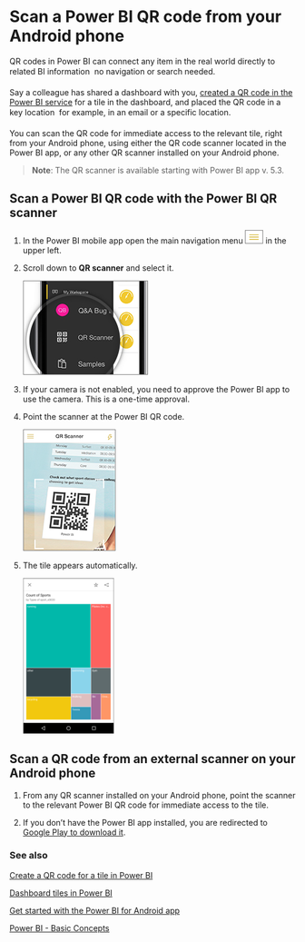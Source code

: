 <properties
   pageTitle="Scan a Power BI QR code from your Android phone"
   description="Scan a Power BI QR code from your Android phone"
   services="powerbi"
   documentationCenter=""
   authors="maggies"
   manager="mblythe"
   backup=""
   editor=""
   tags=""
   qualityFocus="no"
   qualityDate=""/>

<tags
   ms.service="powerbi"
   ms.devlang="NA"
   ms.topic="article"
   ms.tgt_pltfrm="NA"
   ms.workload="powerbi"
   ms.date="03/31/2016"
   ms.author="maggies"/>

# Scan a Power BI QR code from your Android phone

QR codes in Power BI can connect any item in the real world directly to related BI information &#151; no navigation or search needed.

Say a colleague has shared a dashboard with you, [created a QR code in the Power BI service](powerbi-service-qr-code-for-tile.md) for a tile in the dashboard, and placed the QR code in a key location &#151; for example, in an email or a specific location. 

You can scan the QR code for immediate access to the relevant tile, right from your Android phone, using either the QR code scanner located in the Power BI app, or any other QR scanner installed on your Android phone.

>**Note**: The QR scanner is available starting with Power BI app v. 5.3.

## Scan a Power BI QR code with the Power BI QR scanner

1. In the Power BI mobile app open the main navigation menu ![](media/powerbi-mobile-qr-code-for-android/PBI_iPh_NavMenu.png) in the upper left. 

2. Scroll down to **QR scanner** and select it. 

    ![](media/powerbi-mobile-qr-code-for-android/PBI_iPH_QRScanner2.png)

3. If your camera is not enabled, you need to approve the Power BI app to use the camera. This is a one-time approval. 

4. Point the scanner at the Power BI QR code. 

    ![](media/powerbi-mobile-qr-code-for-android/PBI_iPh_QRScan.png)

5. The tile appears automatically.

    ![](media/powerbi-mobile-qr-code-for-android/PBI_Andr_TreeMapSM.png)


## Scan a QR code from an external scanner on your Android phone

1. From any QR scanner installed on your Android phone, point the scanner to the relevant Power BI QR code for immediate access to the tile. 

2. If you don’t have the Power BI app installed, you are redirected to [Google Play to download it](http://go.microsoft.com/fwlink/?LinkID=544867). 

### See also

[Create a QR code for a tile in Power BI](powerbi-service-qr-code-for-tile.md)

[Dashboard tiles in Power BI](powerbi-service-dashboard-tiles.md)

[Get started with the Power BI for Android app](powerbi-mobile-android-app-get-started.md)

[Power BI - Basic Concepts](powerbi-service-basic-concepts.md)
